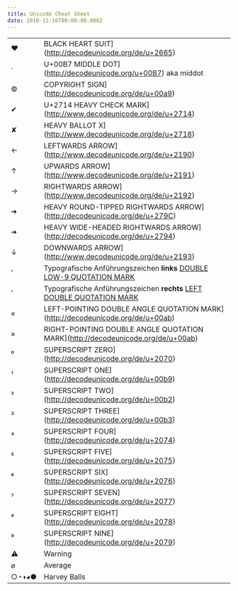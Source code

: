 ```yaml
---
title: Unicode Cheat Sheet
date: 2010-11-16T00:00:00.000Z
---
```


|       |                                                                                                          |
| ----- | -------------------------------------------------------------------------------------------------------- |
| ♥     | BLACK HEART SUIT](http://decodeunicode.org/de/u+2665)                                                    |
| ·     | U+00B7 MIDDLE DOT](http://decodeunicode.org/u+00B7) aka middot                                           |
| ©     | COPYRIGHT SIGN](http://decodeunicode.org/de/u+00a9)                                                      |
| ✔     | U+2714 HEAVY CHECK MARK](http://www.decodeunicode.org/de/u+2714)                                         |
| ✘     | HEAVY BALLOT X](http://www.decodeunicode.org/de/u+2718)                                                  |
| ←     | LEFTWARDS ARROW](http://www.decodeunicode.org/de/u+2190)                                                 |
| ↑     | UPWARDS ARROW](http://www.decodeunicode.org/de/u+2191)                                                   |
| →     | RIGHTWARDS ARROW](http://www.decodeunicode.org/de/u+2192)                                                |
| ➜     | HEAVY ROUND-TIPPED RIGHTWARDS ARROW](http://decodeunicode.org/de/u+279C)                                 |
| ➔     | HEAVY WIDE-HEADED RIGHTWARDS ARROW](http://decodeunicode.org/de/u+2794)                                  |
| ↓     | DOWNWARDS ARROW](http://www.decodeunicode.org/de/u+2193)                                                 |
| '     | Typografische Anführungszeichen **links** [DOUBLE LOW-9 QUOTATION MARK](http://decodeunicode.org/u+201E) |
| '     | Typografische Anführungszeichen **rechts** [LEFT DOUBLE QUOTATION MARK](http://decodeunicode.org/u+201C) |
| «     | LEFT-POINTING DOUBLE ANGLE QUOTATION MARK](http://decodeunicode.org/de/u+00ab)                           |
| »     | RIGHT-POINTING DOUBLE ANGLE QUOTATION MARK](http://decodeunicode.org/de/u+00ab)                          |
| ⁰     | SUPERSCRIPT ZERO](http://decodeunicode.org/de/u+2070)                                                    |
| ¹     | SUPERSCRIPT ONE](http://decodeunicode.org/de/u+00b9)                                                     |
| ²     | SUPERSCRIPT TWO](http://decodeunicode.org/de/u+00b2)                                                     |
| ³     | SUPERSCRIPT THREE](http://decodeunicode.org/de/u+00b3)                                                   |
| ⁴     | SUPERSCRIPT FOUR](http://decodeunicode.org/de/u+2074)                                                    |
| ⁵     | SUPERSCRIPT FIVE](http://decodeunicode.org/de/u+2075)                                                    |
| ⁶     | SUPERSCRIPT SIX](http://decodeunicode.org/de/u+2076)                                                     |
| ⁷     | SUPERSCRIPT SEVEN](http://decodeunicode.org/de/u+2077)                                                   |
| ⁸     | SUPERSCRIPT EIGHT](http://decodeunicode.org/de/u+2078)                                                   |
| ⁹     | SUPERSCRIPT NINE](http://decodeunicode.org/de/u+2079)                                                    |
| ⚠     | Warning                                                                                                  |
| ⌀     | Average                                                                                                  |
| ○◔◑◕● | Harvey Balls                                                                                             |
